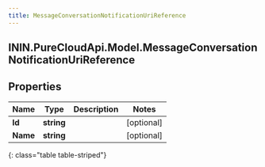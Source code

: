 ```yaml
---
title: MessageConversationNotificationUriReference
---
```

## ININ.PureCloudApi.Model.MessageConversationNotificationUriReference

## Properties

|Name | Type | Description | Notes|
|------------ | ------------- | ------------- | -------------|
| **Id** | **string** |  | [optional] |
| **Name** | **string** |  | [optional] |
{: class="table table-striped"}


